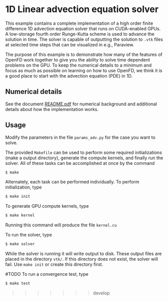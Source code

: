 # 1D Linear advection equation solver
This example contains a complete implementation of a high order finite
difference 1D advection equation solver that runs on CUDA-enabled GPUs. A
low-storage fourth order Runge-Kutta scheme is used to advance the solution in
time. The solver is capable of outputting the solution to `.vtk` files at
selected time steps that can be visualized in e.g., Paraview.

The purpose of this example is to demonstrate how many of the features of OpenFD
work together to give you the ability to solve time dependent problems on the
GPU. To keep the numerical details to a minimum and focus as much as possible on
learning on how to use OpenFD, we think it is a good place to start with the
advection equation (PDE) in 1D.

## Numerical details
See the document [README.pdf](README.pdf) for numerical background and
additional details about how the implementation works.

## Usage
Modify the parameters in the file `params_adv.py` for the case you want to solve. 

The provided `Makefile` can be used to perform some required initializations
(make a output directory), generate the compute kernels, and finally run the
solver. All of these tasks can be accomplished at once by the command
```bash
$ make 
```
Alternately, each task can be performed individually. To perform initialization, 
type
```bash
$ make init
```
To generate GPU compute kernels, type
```bash
$ make kernel
```
Running this command will produce the file `kernel.cu`

To run the solver, type
```bash
$ make solver
```
While the solver is running it will write output to disk.  These output files
are placed in the directory `vtk/`. If this directory does not exist, the solver
will fail. Use `make init` or create this directory first.


#TODO 
To run a convergence test, type
```bash
$ make test
```
>>>>>>> develop
